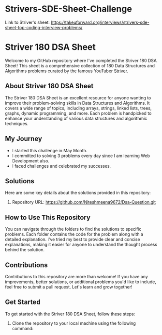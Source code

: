 # Strivers-SDE-Sheet-Challenge
Link to Striver's sheet: https://takeuforward.org/interviews/strivers-sde-sheet-top-coding-interview-problems/

# Striver 180 DSA Sheet


Welcome to my GitHub repository where I've completed the Striver 180 DSA Sheet! This sheet is a comprehensive collection of 180 Data Structures and Algorithms problems curated by the famous YouTuber [Striver](https://www.youtube.com/@takeUforward).

## About Striver 180 DSA Sheet

The Striver 180 DSA Sheet is an excellent resource for anyone wanting to improve their problem-solving skills in Data Structures and Algorithms. It covers a wide range of topics, including arrays, strings, linked lists, trees, graphs, dynamic programming, and more. Each problem is handpicked to enhance your understanding of various data structures and algorithmic techniques.

## My Journey

- I started this challenge in May Month.
- I committed to solving 3 problems every day since I am learning Web Development also.
- I faced challenges and celebrated my successes.


## Solutions

Here are some key details about the solutions provided in this repository:

1. Repository URL: https://github.com/Niteshmeena9672/Dsa-Question.git

## How to Use This Repository

You can navigate through the folders to find the solutions to specific problems. Each folder contains the code for the problem along with a detailed explanation. I've tried my best to provide clear and concise explanations, making it easier for anyone to understand the thought process behind the solution.

## Contributions

Contributions to this repository are more than welcome! If you have any improvements, better solutions, or additional problems you'd like to include, feel free to submit a pull request. Let's learn and grow together!

## Get Started

To get started with the Striver 180 DSA Sheet, follow these steps:

1. Clone the repository to your local machine using the following command:
